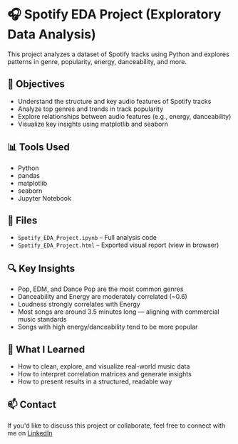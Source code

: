 # 🎧 Spotify EDA Project (Exploratory Data Analysis)

This project analyzes a dataset of Spotify tracks using Python and explores patterns in genre, popularity, energy, danceability, and more.

## 📌 Objectives
- Understand the structure and key audio features of Spotify tracks
- Analyze top genres and trends in track popularity
- Explore relationships between audio features (e.g., energy, danceability)
- Visualize key insights using matplotlib and seaborn

## 📊 Tools Used
- Python
- pandas
- matplotlib
- seaborn
- Jupyter Notebook

## 📁 Files
- `Spotify_EDA_Project.ipynb` – Full analysis code
- `Spotify_EDA_Project.html` – Exported visual report (view in browser)

## 🔍 Key Insights
- Pop, EDM, and Dance Pop are the most common genres
- Danceability and Energy are moderately correlated (~0.6)
- Loudness strongly correlates with Energy
- Most songs are around 3.5 minutes long — aligning with commercial music standards
- Songs with high energy/danceability tend to be more popular

## 🧠 What I Learned
- How to clean, explore, and visualize real-world music data
- How to interpret correlation matrices and generate insights
- How to present results in a structured, readable way

## 📫 Contact
If you'd like to discuss this project or collaborate, feel free to connect with me on [LinkedIn](https://www.linkedin.com/in/billipallishreya/)

